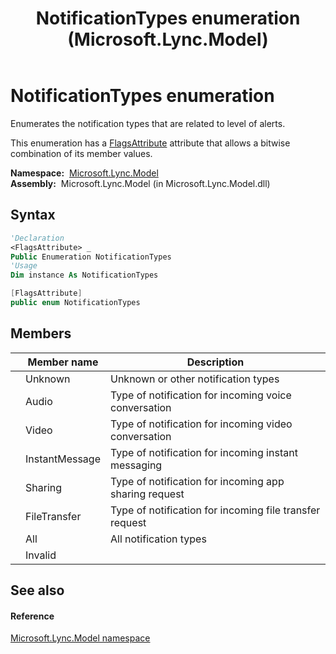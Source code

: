 ﻿---
title: NotificationTypes enumeration (Microsoft.Lync.Model)
TOCTitle: NotificationTypes enumeration
ms:assetid: T:Microsoft.Lync.Model.NotificationTypes_DI_3_UC_OCS14MrefLyncWPF
ms:mtpsurl: https://msdn.microsoft.com/en-us/library/microsoft.lync.model.notificationtypes_di_3_uc_ocs14mreflyncwpf(v=office.15)
ms:contentKeyID: 48600356
ms.date: 07/28/2014
mtps_version: v=office.15
f1_keywords:
- Microsoft.Lync.Model.NotificationTypes.All
- Microsoft.Lync.Model.NotificationTypes
- Microsoft.Lync.Model.NotificationTypes.FileTransfer
- Microsoft.Lync.Model.NotificationTypes.Audio
- Microsoft.Lync.Model.NotificationTypes.Sharing
- Microsoft.Lync.Model.NotificationTypes.InstantMessage
- Microsoft.Lync.Model.NotificationTypes.Unknown
- Microsoft.Lync.Model.NotificationTypes.Invalid
- Microsoft.Lync.Model.NotificationTypes.Video
dev_langs:
- CSharp
- JScript
- VB
- other
---

# NotificationTypes enumeration

Enumerates the notification types that are related to level of alerts.

This enumeration has a [FlagsAttribute](http://msdn2.microsoft.com/en-us/library/dk06fkbc) attribute that allows a bitwise combination of its member values.

**Namespace:**  [Microsoft.Lync.Model](microsoft-lync-model-namespace_2.md)  
**Assembly:**  Microsoft.Lync.Model (in Microsoft.Lync.Model.dll)

## Syntax

``` vb
'Declaration
<FlagsAttribute> _
Public Enumeration NotificationTypes
'Usage
Dim instance As NotificationTypes
```

``` csharp
[FlagsAttribute]
public enum NotificationTypes
```

## Members

<table>
<thead>
<tr class="header">
<th></th>
<th>Member name</th>
<th>Description</th>
</tr>
</thead>
<tbody>
<tr class="odd">
<td></td>
<td>Unknown</td>
<td>Unknown or other notification types</td>
</tr>
<tr class="even">
<td></td>
<td>Audio</td>
<td>Type of notification for incoming voice conversation</td>
</tr>
<tr class="odd">
<td></td>
<td>Video</td>
<td>Type of notification for incoming video conversation</td>
</tr>
<tr class="even">
<td></td>
<td>InstantMessage</td>
<td>Type of notification for incoming instant messaging</td>
</tr>
<tr class="odd">
<td></td>
<td>Sharing</td>
<td>Type of notification for incoming app sharing request</td>
</tr>
<tr class="even">
<td></td>
<td>FileTransfer</td>
<td>Type of notification for incoming file transfer request</td>
</tr>
<tr class="odd">
<td></td>
<td>All</td>
<td>All notification types</td>
</tr>
<tr class="even">
<td></td>
<td>Invalid</td>
<td></td>
</tr>
</tbody>
</table>


## See also

#### Reference

[Microsoft.Lync.Model namespace](microsoft-lync-model-namespace_2.md)

